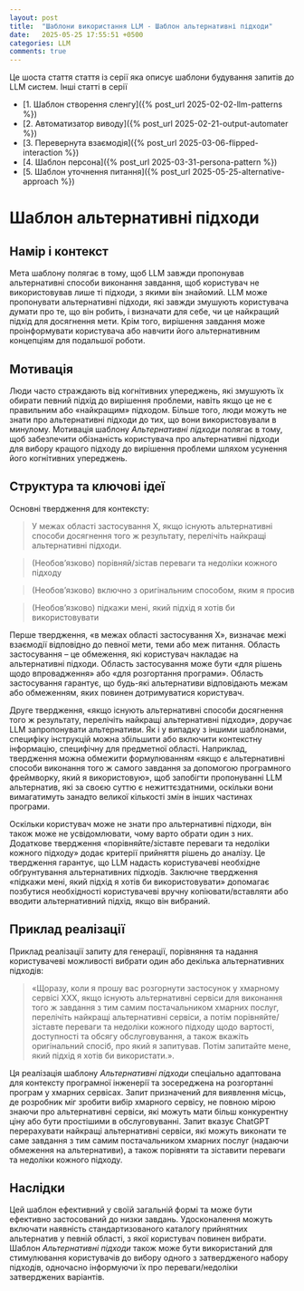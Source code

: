 ```yaml
---
layout: post
title:  "Шаблони використання LLM - Шаблон альтернативні підходи"
date:   2025-05-25 17:55:51 +0500
categories: LLM
comments: true
---
```


Це шоста стаття стаття із серії яка описує шаблони будування запитів до LLM систем.
Інші статті в серії
- [1. Шаблон створення сленгу]({% post_url 2025-02-02-llm-patterns %})
- [2. Автоматизатор виводу]({% post_url 2025-02-21-output-automater %})
- [3. Перевернута взаємодія]({% post_url 2025-03-06-flipped-interaction %})
- [4. Шаблон персона]({% post_url 2025-03-31-persona-pattern %})
- [5. Шаблон уточнення питання]({% post_url 2025-05-25-alternative-approach %})

# Шаблон альтернативні підходи

## Намір і контекст

Мета шаблону полягає в тому, щоб LLM завжди пропонував альтернативні способи виконання завдання, щоб користувач не використовував лише ті підходи, з якими він знайомий. LLM може пропонувати альтернативні підходи, які завжди змушують користувача думати про те, що він робить, і визначати для себе, чи це найкращий підхід для досягнення мети. Крім того, вирішення завдання може проінформувати користувача або навчити його альтернативним концепціям для подальшої роботи.

## Мотивація

Люди часто страждають від когнітивних упереджень, які змушують їх обирати певний підхід до вирішення проблеми, навіть якщо це не є правильним або «найкращим» підходом. Більше того, люди можуть не знати про альтернативні підходи до тих, що вони використовували в минулому. Мотивація шаблону *Альтернативні підходи* полягає в тому, щоб забезпечити обізнаність користувача про альтернативні підходи для вибору кращого підходу до вирішення проблеми шляхом усунення його когнітивних упереджень.

<!--more-->

## Структура та ключові ідеї

Основні твердження для контексту:

> У межах області застосування X, якщо існують альтернативні способи досягнення того ж результату, перелічіть найкращі альтернативні підходи.

> (Необов’язково) порівняй/зістав переваги та недоліки кожного підходу

> (Необов’язково) включно з оригінальним способом, яким я просив

> (Необов’язково) підкажи мені, який підхід я хотів би використовувати

Перше твердження, «в межах області застосування X», визначає межі взаємодії відповідно до певної мети, теми або меж питання. Область застосування – це обмеження, які користувач накладає на альтернативні підходи. Область застосування може бути «для рішень щодо впровадження» або «для розгортання програми». Область застосування гарантує, що будь-які альтернативи відповідають межам або обмеженням, яких повинен дотримуватися користувач.

Друге твердження, «якщо існують альтернативні способи досягнення того ж результату, перелічіть найкращі альтернативні підходи», доручає LLM запропонувати альтернативи. Як і у випадку з іншими шаблонами, специфіку інструкцій можна збільшити або включити контекстну інформацію, специфічну для предметної області. Наприклад, твердження можна обмежити формулюванням «якщо є альтернативні способи виконання того ж самого завдання за допомогою програмного фреймворку, який я використовую», щоб запобігти пропонуванні LLM альтернатив, які за своєю суттю є нежиттєздатними, оскільки вони вимагатимуть занадто великої кількості змін в інших частинах програми.

Оскільки користувач може не знати про альтернативні підходи, він також може не усвідомлювати, чому варто обрати один з них. Додаткове твердження «порівняйте/зіставте переваги та недоліки кожного підходу» додає критерії прийняття рішень до аналізу. Це твердження гарантує, що LLM надасть користувачеві необхідне обґрунтування альтернативних підходів. Заключне твердження «підкажи мені, який підхід я хотів би використовувати» допомагає позбутися необхідності користувачеві вручну копіювати/вставляти або вводити альтернативний підхід, якщо він вибраний.

## Приклад реалізації

Приклад реалізації запиту для генерації, порівняння та надання користувачеві можливості вибрати один або декілька альтернативних підходів:

>  «Щоразу, коли я прошу вас розгорнути застосунок у хмарному сервісі ХХХ, якщо існують альтернативні сервіси для виконання того ж завдання з тим самим постачальником хмарних послуг, перелічіть найкращі альтернативні сервіси, а потім порівняйте/зіставте переваги та недоліки кожного підходу щодо вартості, доступності та обсягу обслуговування, а також вкажіть оригінальний спосіб, про який я запитував. Потім запитайте мене, який підхід я хотів би використати.».

Ця реалізація шаблону *Альтернативні підходи*  спеціально адаптована для контексту програмної інженерії та зосереджена на розгортанні програм у хмарних сервісах. Запит призначений для виявлення місць, де розробник міг зробити вибір хмарного сервісу, не повною мірою знаючи про альтернативні сервіси, які можуть мати більш конкурентну ціну або бути простішими в обслуговуванні. Запит вказує ChatGPT перерахувати найкращі альтернативні сервіси, які можуть виконати те саме завдання з тим самим постачальником хмарних послуг (надаючи обмеження на альтернативи), а також порівняти та зіставити переваги та недоліки кожного підходу.

## Наслідки

Цей шаблон ефективний у своїй загальній формі та може бути ефективно застосований до низки завдань. Удосконалення можуть включати наявність стандартизованого каталогу прийнятних альтернатив у певній області, з якої користувач повинен вибрати. Шаблон *Альтернативні підходи* також може бути використаний для стимулювання користувачів до вибору одного з затвердженого набору підходів, одночасно інформуючи їх про переваги/недоліки затверджених варіантів.